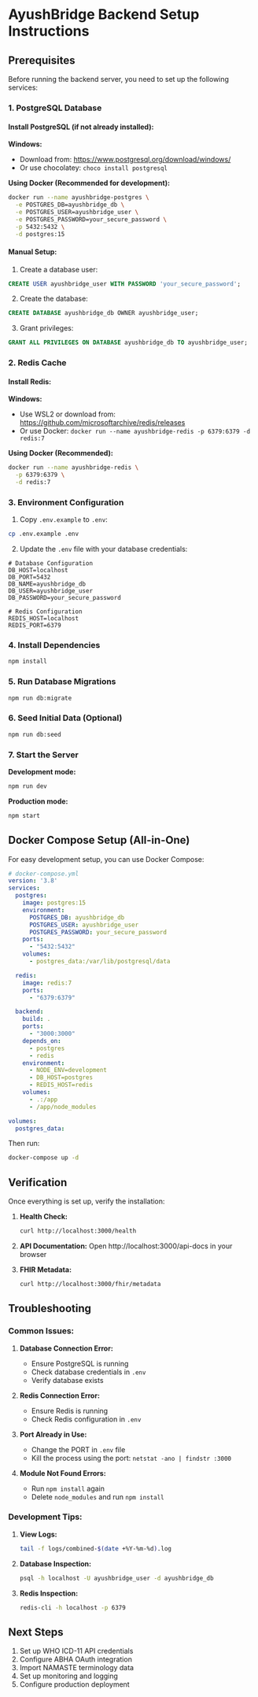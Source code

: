 # AyushBridge Backend Setup Instructions

## Prerequisites

Before running the backend server, you need to set up the following services:

### 1. PostgreSQL Database

#### Install PostgreSQL (if not already installed):

**Windows:**
- Download from: https://www.postgresql.org/download/windows/
- Or use chocolatey: `choco install postgresql`

**Using Docker (Recommended for development):**
```bash
docker run --name ayushbridge-postgres \
  -e POSTGRES_DB=ayushbridge_db \
  -e POSTGRES_USER=ayushbridge_user \
  -e POSTGRES_PASSWORD=your_secure_password \
  -p 5432:5432 \
  -d postgres:15
```

#### Manual Setup:
1. Create a database user:
```sql
CREATE USER ayushbridge_user WITH PASSWORD 'your_secure_password';
```

2. Create the database:
```sql
CREATE DATABASE ayushbridge_db OWNER ayushbridge_user;
```

3. Grant privileges:
```sql
GRANT ALL PRIVILEGES ON DATABASE ayushbridge_db TO ayushbridge_user;
```

### 2. Redis Cache

#### Install Redis:

**Windows:**
- Use WSL2 or download from: https://github.com/microsoftarchive/redis/releases
- Or use Docker: `docker run --name ayushbridge-redis -p 6379:6379 -d redis:7`

**Using Docker (Recommended):**
```bash
docker run --name ayushbridge-redis \
  -p 6379:6379 \
  -d redis:7
```

### 3. Environment Configuration

1. Copy `.env.example` to `.env`:
```bash
cp .env.example .env
```

2. Update the `.env` file with your database credentials:
```env
# Database Configuration
DB_HOST=localhost
DB_PORT=5432
DB_NAME=ayushbridge_db
DB_USER=ayushbridge_user
DB_PASSWORD=your_secure_password

# Redis Configuration
REDIS_HOST=localhost
REDIS_PORT=6379
```

### 4. Install Dependencies

```bash
npm install
```

### 5. Run Database Migrations

```bash
npm run db:migrate
```

### 6. Seed Initial Data (Optional)

```bash
npm run db:seed
```

### 7. Start the Server

**Development mode:**
```bash
npm run dev
```

**Production mode:**
```bash
npm start
```

## Docker Compose Setup (All-in-One)

For easy development setup, you can use Docker Compose:

```yaml
# docker-compose.yml
version: '3.8'
services:
  postgres:
    image: postgres:15
    environment:
      POSTGRES_DB: ayushbridge_db
      POSTGRES_USER: ayushbridge_user
      POSTGRES_PASSWORD: your_secure_password
    ports:
      - "5432:5432"
    volumes:
      - postgres_data:/var/lib/postgresql/data

  redis:
    image: redis:7
    ports:
      - "6379:6379"

  backend:
    build: .
    ports:
      - "3000:3000"
    depends_on:
      - postgres
      - redis
    environment:
      - NODE_ENV=development
      - DB_HOST=postgres
      - REDIS_HOST=redis
    volumes:
      - .:/app
      - /app/node_modules

volumes:
  postgres_data:
```

Then run:
```bash
docker-compose up -d
```

## Verification

Once everything is set up, verify the installation:

1. **Health Check:**
   ```bash
   curl http://localhost:3000/health
   ```

2. **API Documentation:**
   Open http://localhost:3000/api-docs in your browser

3. **FHIR Metadata:**
   ```bash
   curl http://localhost:3000/fhir/metadata
   ```

## Troubleshooting

### Common Issues:

1. **Database Connection Error:**
   - Ensure PostgreSQL is running
   - Check database credentials in `.env`
   - Verify database exists

2. **Redis Connection Error:**
   - Ensure Redis is running
   - Check Redis configuration in `.env`

3. **Port Already in Use:**
   - Change the PORT in `.env` file
   - Kill the process using the port: `netstat -ano | findstr :3000`

4. **Module Not Found Errors:**
   - Run `npm install` again
   - Delete `node_modules` and run `npm install`

### Development Tips:

1. **View Logs:**
   ```bash
   tail -f logs/combined-$(date +%Y-%m-%d).log
   ```

2. **Database Inspection:**
   ```bash
   psql -h localhost -U ayushbridge_user -d ayushbridge_db
   ```

3. **Redis Inspection:**
   ```bash
   redis-cli -h localhost -p 6379
   ```

## Next Steps

1. Set up WHO ICD-11 API credentials
2. Configure ABHA OAuth integration
3. Import NAMASTE terminology data
4. Set up monitoring and logging
5. Configure production deployment
